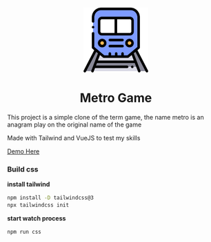 <p align="center">
  <a><img src="./metro.png" height="150px" alt="FastAPI"></a>
</p>

<h1 align="center">Metro Game</h1> 

This project is a simple clone of the term game, the name metro is an anagram play on the original name of the game

Made with Tailwind and VueJS to test my skills

[Demo Here](https://gpocas.github.io/metro/)


### Build css

**install tailwind** 
```bash
npm install -D tailwindcss@3
npx tailwindcss init
```

**start watch process** 
```bash
npm run css
```
